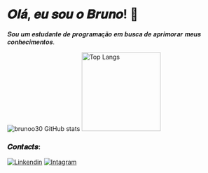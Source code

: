 <h1>𝑶𝒍𝒂́, 𝒆𝒖 𝒔𝒐𝒖 𝒐 𝑩𝒓𝒖𝒏𝒐! 👾</h1> 

<p>𝑺𝒐𝒖 𝒖𝒎 𝒆𝒔𝒕𝒖𝒅𝒂𝒏𝒕𝒆 𝒅𝒆 𝒑𝒓𝒐𝒈𝒓𝒂𝒎𝒂𝒄̧𝒂̃𝒐 𝒆𝒎 𝒃𝒖𝒔𝒄𝒂 𝒅𝒆 𝒂𝒑𝒓𝒊𝒎𝒐𝒓𝒂𝒓 𝒎𝒆𝒖𝒔 𝒄𝒐𝒏𝒉𝒆𝒄𝒊𝒎𝒆𝒏𝒕𝒐𝒔.</p>

![brunoo30 GitHub stats](https://github-readme-stats.vercel.app/api?username=brunoo30&show_icons=true&theme=radical&width=400) <img src="https://github-readme-stats.vercel.app/api/top-langs/?username=brunoo30&layout=compact" alt="Top Langs" height="180" />



<h3> 𝑪𝒐𝒏𝒕𝒂𝒄𝒕𝒔:</h3>

[![Linkendin](		https://img.shields.io/badge/LinkedIn-0077B5?style=for-the-badge&logo=linkedin&logoColor=white)](https://www.linkedin.com/in/bruno-tadeu-12a78a214)
[![Intagram](		https://img.shields.io/badge/Instagram-E4405F?style=for-the-badge&logo=instagram&logoColor=white)](https://www.instagram.com/brunoo46_/)


